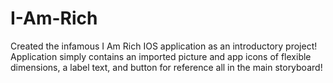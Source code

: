 # I-Am-Rich

Created the infamous I Am Rich IOS application as an introductory project! Application simply contains an imported picture and app icons of flexible dimensions, a label text, and button for reference all in the main storyboard!
